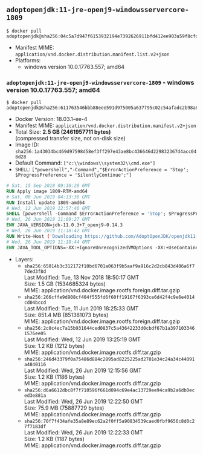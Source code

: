 ## `adoptopenjdk:11-jre-openj9-windowsservercore-1809`

```console
$ docker pull adoptopenjdk@sha256:04c5a7d947f6153932194e7392626911bfd412ee903a59f8cfd7a50448962c36
```

-	Manifest MIME: `application/vnd.docker.distribution.manifest.list.v2+json`
-	Platforms:
	-	windows version 10.0.17763.557; amd64

### `adoptopenjdk:11-jre-openj9-windowsservercore-1809` - windows version 10.0.17763.557; amd64

```console
$ docker pull adoptopenjdk@sha256:611763546bbb88eee591d975005a637795c02c54afadc2b98a8cd7c8e7b26c46
```

-	Docker Version: 18.03.1-ee-4
-	Manifest MIME: `application/vnd.docker.distribution.manifest.v2+json`
-	Total Size: **2.5 GB (2461957711 bytes)**  
	(compressed transfer size, not on-disk size)
-	Image ID: `sha256:1a43034bc469d97598d58ef3ff297e43ae8bc436646d229832367d4acc048d28`
-	Default Command: `["c:\\windows\\system32\\cmd.exe"]`
-	`SHELL`: `["powershell","-Command","$ErrorActionPreference = 'Stop'; $ProgressPreference = 'SilentlyContinue';"]`

```dockerfile
# Sat, 15 Sep 2018 09:10:26 GMT
RUN Apply image 1809-RTM-amd64
# Sat, 08 Jun 2019 04:13:36 GMT
RUN Install update 1809-amd64
# Wed, 12 Jun 2019 12:57:46 GMT
SHELL [powershell -Command $ErrorActionPreference = 'Stop'; $ProgressPreference = 'SilentlyContinue';]
# Wed, 26 Jun 2019 11:09:27 GMT
ENV JAVA_VERSION=jdk-11.0.3+7_openj9-0.14.3
# Wed, 26 Jun 2019 11:18:42 GMT
RUN Write-Host ('Downloading https://github.com/AdoptOpenJDK/openjdk11-binaries/releases/download/jdk-11.0.3%2B7_openj9-0.14.3/OpenJDK11U-jre_x64_windows_openj9_11.0.3_7_openj9-0.14.3.msi ...');         [Net.ServicePointManager]::SecurityProtocol = [Net.SecurityProtocolType]::Tls12;         wget https://github.com/AdoptOpenJDK/openjdk11-binaries/releases/download/jdk-11.0.3%2B7_openj9-0.14.3/OpenJDK11U-jre_x64_windows_openj9_11.0.3_7_openj9-0.14.3.msi -O 'openjdk.msi';         Write-Host ('Verifying sha256 (669d93b33b57b03279885915343d2728aa304f848d912cafe4b74cfcc9d14406) ...');         if ((Get-FileHash openjdk.msi -Algorithm sha256).Hash -ne '669d93b33b57b03279885915343d2728aa304f848d912cafe4b74cfcc9d14406') {                 Write-Host 'FAILED!';                 exit 1;         };                 New-Item -ItemType Directory -Path C:\temp | Out-Null;                 Write-Host 'Installing using MSI ...';         Start-Process -FilePath "msiexec.exe" -ArgumentList '/i', 'openjdk.msi', '/L*V', 'C:\temp\OpenJDK.log',         '/quiet', 'ADDLOCAL=FeatureEnvironment,FeatureJarFileRunWith,FeatureJavaHome' -Wait -Passthru;         Write-Host 'Removing openjdk.msi ...';         Remove-Item openjdk.msi -Force;         Remove-Item -Path C:\temp -Recurse | Out-Null;
# Wed, 26 Jun 2019 11:18:44 GMT
ENV JAVA_TOOL_OPTIONS=-XX:+IgnoreUnrecognizedVMOptions -XX:+UseContainerSupport -XX:+IdleTuningCompactOnIdle -XX:+IdleTuningGcOnIdle
```

-	Layers:
	-	`sha256:65014b3c312172f10bd6701a063f9b5aaf9a916c2d2cb843d406a6f77ded3f8d`  
		Last Modified: Tue, 13 Nov 2018 18:50:17 GMT  
		Size: 1.5 GB (1534685324 bytes)  
		MIME: application/vnd.docker.image.rootfs.foreign.diff.tar.gzip
	-	`sha256:266cffe9d908cf404f555fd6f60ff19167f6393ce6d42f4c9e6e4014cd04bccd`  
		Last Modified: Tue, 11 Jun 2019 18:25:33 GMT  
		Size: 851.4 MB (851381073 bytes)  
		MIME: application/vnd.docker.image.rootfs.foreign.diff.tar.gzip
	-	`sha256:2c0c4ec7a15b931644ced0837c5a43642233d0cbdf67b1a3971033461576ee05`  
		Last Modified: Wed, 12 Jun 2019 13:25:19 GMT  
		Size: 1.2 KB (1212 bytes)  
		MIME: application/vnd.docker.image.rootfs.diff.tar.gzip
	-	`sha256:246d43379f0a75486d884c2895ad8225225ad2701e34c24a34c44091a4840116`  
		Last Modified: Wed, 26 Jun 2019 12:15:56 GMT  
		Size: 1.2 KB (1186 bytes)  
		MIME: application/vnd.docker.image.rootfs.diff.tar.gzip
	-	`sha256:d6a6612dbc8f7f710596f661d094c69e4ac13729ee94ca9b2a6db0eced3e881a`  
		Last Modified: Wed, 26 Jun 2019 12:22:50 GMT  
		Size: 75.9 MB (75887729 bytes)  
		MIME: application/vnd.docker.image.rootfs.diff.tar.gzip
	-	`sha256:70f7f434afe35a8e89ec62a2f0ff5a90834539caed0fbf9656c8d0c27f7183df`  
		Last Modified: Wed, 26 Jun 2019 12:22:33 GMT  
		Size: 1.2 KB (1187 bytes)  
		MIME: application/vnd.docker.image.rootfs.diff.tar.gzip
